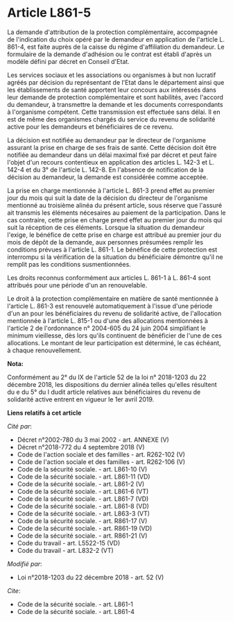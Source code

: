 # Article L861-5

La demande d'attribution de la protection complémentaire, accompagnée de l'indication du choix opéré par le demandeur en
application de l'article L. 861-4, est faite auprès de la caisse du régime d'affiliation du demandeur. Le formulaire de la
demande d'adhésion ou le contrat est établi d'après un modéle défini par décret en Conseil d'Etat.

Les services sociaux et les associations ou organismes à but non lucratif agréés par décision du représentant de l'Etat dans
le département ainsi que les établissements de santé apportent leur concours aux intéressés dans leur demande de protection
complémentaire et sont habilités, avec l'accord du demandeur, à transmettre la demande et les documents correspondants à
l'organisme compétent. Cette transmission est effectuée sans délai. Il en est de même des organismes chargés du service du
revenu de solidarité active pour les demandeurs et bénéficiaires de ce revenu.

La décision est notifiée au demandeur par le directeur de l'organisme assurant la prise en charge de ses frais de santé.
Cette décision doit être notifiée au demandeur dans un délai maximal fixé par décret et peut faire l'objet d'un recours
contentieux en application des articles L. 142-3 et L. 142-4 et du 3° de l'article L. 142-8. En l'absence de notification de
la décision au demandeur, la demande est considérée comme acceptée.

La prise en charge mentionnée à l'article L. 861-3 prend effet au premier jour du mois qui suit la date de la décision du
directeur de l'organisme mentionné au troisième alinéa du présent article, sous réserve que l'assuré ait transmis les
éléments nécesaires au paiement de la participation. Dans le cas contraire, cette prise en charge prend effet au premier jour
du mois qui suit la réception de ces éléments. Lorsque la situation du demandeur l'exige, le bénéfice de cette prise en
charge est attribué au premier jour du mois de dépôt de la demande, aux personnes présumées remplir les conditions prévues à
l'article L. 861-1. Le bénéfice de cette protection est interrompu si la vérification de la situation du bénéficiaire
démontre qu'il ne remplit pas les conditions susmentionnées.

Les droits reconnus conformément aux articles L. 861-1 à L. 861-4 sont attribués pour une période d'un an renouvelable.

Le droit à la protection complémentaire en matière de santé mentionnée à l'article L. 861-3 est renouvelé automatiquement à
l'issue d'une période d'un an pour les bénéficiaires du revenu de solidarité active, de l'allocation mentionnée à l'article
L. 815-1 ou d'une des allocations mentionnées à l'article 2 de l'ordonnance n° 2004-605 du 24 juin 2004 simplifiant le
minimum vieillesse, dès lors qu'ils continuent de bénéficier de l'une de ces allocations. Le montant de leur participation
est déterminé, le cas échéant, à chaque renouvellement.

**Nota:**

Conformément au 2° du IX de l'article 52 de la loi n° 2018-1203 du 22 décembre 2018, les dispositions du dernier alinéa
telles qu'elles résultent du e du 5° du I dudit article relatives aux bénéficiaires du revenu de solidarité active entrent en
vigueur le 1er avril 2019.

**Liens relatifs à cet article**

_Cité par_:

  - Décret n°2002-780 du 3 mai 2002 - art. ANNEXE (V)
  - Décret n°2018-772 du 4 septembre 2018 (V)
  - Code de l'action sociale et des familles - art. R262-102 (V)
  - Code de l'action sociale et des familles - art. R262-106 (V)
  - Code de la sécurité sociale. - art. L861-10 (V)
  - Code de la sécurité sociale. - art. L861-11  (VD)
  - Code de la sécurité sociale. - art. L861-2 (V)
  - Code de la sécurité sociale. - art. L861-6 (VT)
  - Code de la sécurité sociale. - art. L861-7 (VD)
  - Code de la sécurité sociale. - art. L861-8 (VD)
  - Code de la sécurité sociale. - art. L863-3 (VT)
  - Code de la sécurité sociale. - art. R861-17 (V)
  - Code de la sécurité sociale. - art. R861-19 (VD)
  - Code de la sécurité sociale. - art. R861-21 (V)
  - Code du travail - art. L5522-15 (VD)
  - Code du travail - art. L832-2 (VT)

_Modifié par_:

  - Loi n°2018-1203 du 22 décembre 2018 - art. 52 (V)

_Cite_:

  - Code de la sécurité sociale. - art. L861-1
  - Code de la sécurité sociale. - art. L861-4
